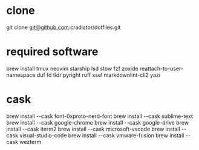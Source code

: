 # clone

git clone <git@github.com>:cradiator/dotfiles.git

# required software

brew install tmux neovim starship lsd stow fzf zoxide reattach-to-user-namespace duf fd tldr pyright ruff xsel markdownlint-cli2 yazi

# cask

brew install --cask font-0xproto-nerd-font
brew install --cask sublime-text
brew install --cask google-chrome
brew install --cask google-drive
brew install --cask iterm2
brew install --cask microsoft-vscode
brew install --cask visual-studio-code
brew install --cask vmware-fusion
brew install --cask wezterm
